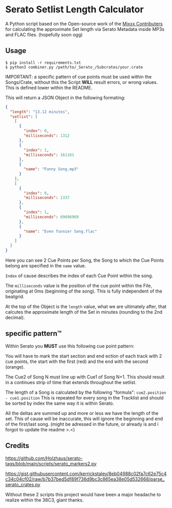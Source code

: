 # Serato Setlist Length Calculator

A Python script based on the Open-source work of the [Mixxx Contributers](https://github.com/mixxxdj/mixxx) for calculating the approximate Set length via Serato Metadata inside MP3s and FLAC files. (hopefully soon ogg)

## Usage
``` shell
$ pip install -r requirements.txt
$ python3 combiner.py /path/to/_Serato_/Subcrates/your.crate
```
IMPORTANT: a specific pattern of cue points must be used within the Songs/Crate, without this the Script **WILL** result errors, or wrong values. This is defined lower within the README.

This will return a JSON Object in the following formating:
``` json
{
  "length": "13.12 minutes",
  "setlist": [
    [
      {
        "index": 0,
        "milliseconds": 1312
      },
      {
        "index": 1,
        "milliseconds": 161161
      },
      {
        "name": "Funny Song.mp3"
      }
    ],
    [
      {
        "index": 0,
        "milliseconds": 1337
      },
      {
        "index": 1,
        "milliseconds": 69696969
      },
      {
        "name": "Even funnier Song.flac"
      }
    ]
  ]
}
```
Here you can see 2 Cue Points per Song, the Song to which the Cue Points belong are specified in the `name` value. 

`Index` of cause describes the index of each Cue Point within the song.

The `milliseconds` value is the position of the cue point within the File, originating at 0ms (beginning of the song). This is fully independent of the beatgrid.

At the top of the Object is the `length` value, what we are ultimately after, that calcutes the approximate length of the Set in minutes (rounding to the 2nd decimal).

## specific pattern™

Within Serato you **MUST** use this following cue point pattern:

You will have to mark the start section and end ection of each track with 2 cue points, the start with the first (red) and the end with the second (orange).

The Cue2 of Song N must line up with Cue1 of Song N+1.
This should result in a continues strip of time that extends throughout the setlist.

The length of a Song is calculated by the following "formula":
`cue2.position - cue1.position`
This is repeated for every song in the Tracklist and should be sorted by index the same way it is within Serato. 

All the deltas are summed up and more or less we have the length of the set. This of cause will be inaccurate, this will ignore the beginning and end of the first/last song. (might be adressed in the future, or already is and i forgot to update the readme >.<)

## Credits
https://github.com/Holzhaus/serato-tags/blob/main/scripts/serato_markers2.py

https://gist.githubusercontent.com/kerrickstaley/8eb04988c02fa7c62e75c4c34c04cf02/raw/b7b37bed5df89f736d9bc3c865ea38e05d532668/parse_serato_crates.py

Without these 2 scripts this project would have been a major headache to realize within the 38C3, giant thanks.

